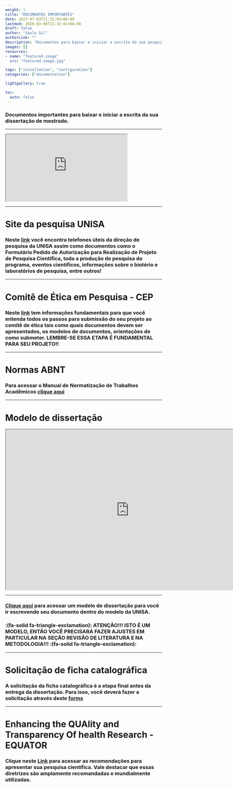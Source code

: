 ```yaml
---
weight: 1
title: "DOCUMENTOS IMPORTANTES"
date: 2023-07-03T21:32:01+08:00
lastmod: 2020-03-06T21:32:01+08:00
draft: false
author: "Saulo Gil"
authorLink: ""
description: "Documentos para baixar e iniciar a escrita da sua pesquisa."
images: []
resources:
- name: "featured-image"
  src: "featured-image.jpg"

tags: ["installation", "configuration"]
categories: ["documentation"]

lightgallery: true

toc:
  auto: false
---
```


### **Documentos importantes** para baixar e iniciar a escrita da sua dissertação de mestrado.

---

<!--more-->

<iframe width="390" height="215" src="https://www.youtube.com/embed/D7YQQuhf328" data-external= "1" > </iframe>

---

# Site da pesquisa UNISA 
### Neste [link](https://www.unisa.br/pesquisa/) você encontra telefones úteis da direção de pesquisa da UNISA assim como documentos como o Formulário Pedido de Autorização para Realização de Projeto de Pesquisa Científica, toda a produção de pesquisa do programa, eventos científicos, informações sobre o biotério e laboratórios de pesquisa, entre outros!

---

# Comitê de Ética em Pesquisa - CEP
### Neste [link](https://www.unisa.br/cep-comite-de-etica-em-pesquisa/) tem informações fundamentais para que você entenda todos os passos para submissão do seu projeto ao comitê de ética tais como quais documentos devem ser apresentados, os modelos de documentos, orientações de como submeter. **LEMBRE-SE ESSA ETAPA É FUNDAMENTAL PARA SEU PROJETO!!**

---

# Normas ABNT 
### Para acessar o Manual de Normatização de Trabalhos Acadêmicos [clique aqui](https://unisa-site-cdn.s3.amazonaws.com/uploads/2023/03/2022_Manual-de-Normatizacao_ABNT.pdf)

---

# Modelo de dissertação

<iframe width="790" height="515" src="https://www.youtube.com/embed/3P0BO6zyRe4" data-external= "1" > </iframe>

---

### [Clique aqui](https://1drv.ms/w/s!AmeQYvuxWLjkiaAdblhYzeosmwCwoA?e=jgPsj9) para acessar um modelo de dissertação para você ir escrevendo seu documento dentro do modelo da UNISA.

### :(fa-solid fa-triangle-exclamation): **ATENÇÃO!!! ISTO É UM MODELO, ENTÃO VOCÊ PRECISARÁ FAZER AJUSTES EM PARTICULAR NA SEÇÃO REVISÃO DE LITERATURA E NA METODOLOGIA!!!** :(fa-solid fa-triangle-exclamation):

---

# Solicitação de ficha catalográfica
### A solicitação da ficha catalográfica é a etapa final antes da entrega da dissertação. Para isso, você deverá fazer a solicitação através deste [forms](https://forms.office.com/pages/responsepage.aspx?id=McTT6U5kJEGzEilBB2-VuYnaDwpxVb1GvTBjLw_-EwdUQURYRjBVN1kxNVRPNDhJS1YyUTBHVTNWSC4u&wdLOR=cF1797CA2-653A-4BFD-ABF8-428ADEBE347C)

---

# Enhancing the QUAlity and Transparency Of health Research - EQUATOR
### Clique neste [Link](https://www.equator-network.org/) para acessar as recomendações para apresentar sua pesquisa científica. Vale destacar que essas diretrizes são amplamente recomandadas e mundialmente utilizadas. 

